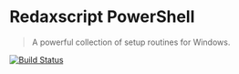 Redaxscript PowerShell
======================

> A powerful collection of setup routines for Windows.

[![Build Status](https://img.shields.io/appveyor/ci/redaxmedia/redaxscript-powershell.svg)](https://ci.appveyor.com/project/redaxmedia/redaxscript-powershell)
